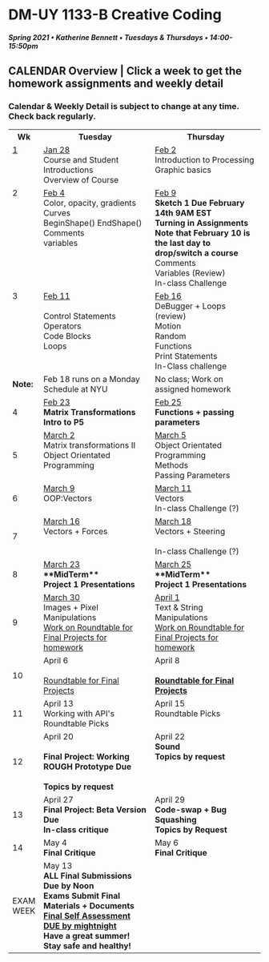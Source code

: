 # DM-UY 1133-B Creative Coding
##### Spring 2021 • Katherine Bennett • Tuesdays & Thursdays • 14:00-15:50pm 

## CALENDAR Overview | Click a week to get the homework assignments and weekly detail
### Calendar & Weekly Detail is subject to change at any time. Check back regularly.


<table>
<tr>
	<th width="4%">Wk</th> 
	<th width="48%">Tuesday</th> 
	<th width="48%">Thursday</th> 
</tr>
<tr>
	<td valign="top"><a href="week_1_detail.md">1</a></td>
	<td valign="top"><a href="week_1_detail.md">Jan 28</a><br>Course and Student Introductions<br>Overview of Course<br></td>
	<td valign="top"><a href="week_1_detail.md">Feb 2</a><br>Introduction to Processing <br>Graphic basics <br></td>
</tr>
<tr>
	<td valign="top"> 2 </td>
	<td valign="top"><a href="week_2_detail.md">Feb 4</a><br>Color, opacity, gradients <br> Curves <br> BeginShape() EndShape() <br>Comments <br> variables <br></td>
    <td valign="top"><a href="week_2_detail.md">Feb 9</a><br><strong>Sketch 1 Due February 14th 9AM EST<br>Turning in Assignments<br>
    Note that February 10 is the last day to drop/switch a course <br></strong>
	Comments<br>
	Variables (Review)<br>
	In-class Challenge<br></td>
</tr>
<tr>
	<td valign="top"> 3 </td>
	<td valign="top"><a href="week_3_detail.md">Feb 11</a><br><br> Control Statements<br>Operators<br>Code Blocks<br>
	Loops<br>
	</td>
	<td valign="top"><a href="week_3_detail.md">Feb 16</a><br>DeBugger + Loops (review)<br>Motion<br>Random<br>Functions<br>Print Statements<br>In-Class challenge<br>
	</td>
</tr>
<tr>
	<td><strong>Note: </td>
	<td valign="top"> Feb 18 runs on a Monday Schedule at NYU </td>
	<td> No class; Work on assigned homework </td></strong>
</tr>
<tr>
	<td>4</td>
	<td valign="top"><a href="week_4_detail.md">Feb 23</a><br><strong>
	Matrix Transformations <br>
	Intro to P5 <br> </strong>
	</td>
	<td valign="top"><a href="week_4_detail.md">Feb 25</a><br><strong> Functions + passing parameters<br></strong>
	</td>
</tr>
<tr>
	<td>5</td>
	<td valign="top"><a href="week_5_detail.md">March 2</a><br>Matrix transformations II<br>Object Orientated Programming <br>
	<td valign="top"><a href="week_5_detail.md">March 5</a><br>
		Object Orientated Programming <br>Methods<br>Passing Parameters <br>
	</td>
</tr>
<tr>
	<td> 6 </td>
	<td valign="top"><a href="week_6_detail.md">March 9</a><br>OOP:Vectors<br></td>
	<td valign="top"><a href="week_6_detail.md">March 11</a><br>Vectors <br> In-class Challenge (?)</td>
</tr>
<tr>
	<td> 7 </td>
	<td valign="top"><a href="week_7_detail.md">March 16</a><br>Vectors + Forces<br>	</td>
	<td valign = "top"> <a href="week_7_detail.md">March 18</a><br>Vectors + Steering <br> <br> In-class Challenge (?)</td>
</tr>
<td>8</td>
	<td valign="top"><a href="week_8_detail.md">March 23</a><br><strong>**MidTerm** <br>Project 1 Presentations <br></strong>
	</td>
	<td valign="top"><a href="week_8_detail.md">March 25</a><br><strong>**MidTerm** <br>Project 1 Presentations <br>
	</strong>
	</td>
</tr>
<tr>
	<td> 9 </td>
	<td valign="top"><a href="week_9_detail.md">March 30</a><br>Images + Pixel Manipulations <br>
		<a href = "RoundTable.md">Work on Roundtable for Final Projects for homework</a> <br>
	</td>
	<td valign="top"><a href="week_9_detail.md">April 1</a><br>Text & String Manipulations	<br><a href = "RoundTable.md">Work on Roundtable for Final Projects for homework</a> <br>
	</td>
</tr>
<tr>
	<td>10</td>
	<td valign="top"> April 6<br><Data><br><a href = "RoundTable.md"> Roundtable for Final Projects</a> <br>
	</td>
	<td valign="top">April 8<br><Data><br><strong><a href = "RoundTable.md">Roundtable for Final Projects 	</a> </strong>
	</td>	
</tr>
<tr>
	<td>11</td>
	<td valign="top">April 13<br>Working with API's<br> Roundtable Picks<br>	
	</td>
	<td valign="top">April 15<br>Roundtable Picks<br>
	</td>
</tr>
<tr>
	<td>12</td>
	<td valign="top">April 20<br><br> <strong>Final Project: Working ROUGH Prototype Due <br>
	<br>Topics by request<br></strong>
	</td>
	<td valign="top">April 22<br><strong>Sound<br>Topics by request<br></strong>
	</td>
</tr>
<tr>	
	<td>13</td><td valign="top">April 27<br><strong>
	Final Project: Beta Version Due <br>In-class critique <br></strong>	
	</td>
	<td valign="top">April 29<br><strong>
		Code-swap + Bug Squashing <br>
		Topics by Request <br></strong></td>	
</tr>
<tr>	
	<td>14</td><td valign="top">May 4<br><strong>Final Critique</strong>
	</td>
	<td valign="top">May 6<br><strong>Final Critique</strong>
	</td>
</tr>
<tr><td>EXAM WEEK</td>	
	<td valign="top">May 13<br><strong>ALL Final Submissions Due by Noon<br>Exams Submit Final Materials + Documents <br><a href = "Final_Deliverables.md">Final Self Assessment DUE by mightnight</a><br>Have a great summer! Stay safe and healthy!<br></strong>
	</td>
<tr>
</table>